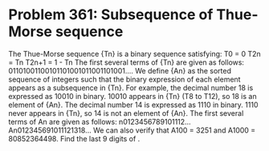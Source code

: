 # Problem 361: Subsequence of Thue-Morse sequence
The Thue-Morse sequence {Tn} is a binary sequence satisfying: T0 = 0 T2n
= Tn T2n+1 = 1 - Tn The first several terms of {Tn} are given as
follows: 01101001100101101001011001101001.... We define {An} as the
sorted sequence of integers such that the binary expression of each
element appears as a subsequence in {Tn}. For example, the decimal
number 18 is expressed as 10010 in binary. 10010 appears in {Tn} (T8 to
T12), so 18 is an element of {An}. The decimal number 14 is expressed as
1110 in binary. 1110 never appears in {Tn}, so 14 is not an element of
{An}. The first several terms of An are given as follows:
n0123456789101112…An012345691011121318… We can also verify that A100 =
3251 and A1000 = 80852364498. Find the last 9 digits of .
